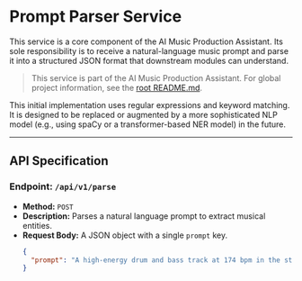 # Prompt Parser Service

This service is a core component of the AI Music Production Assistant. Its sole responsibility is to receive a natural-language music prompt and parse it into a structured JSON format that downstream modules can understand.

> This service is part of the AI Music Production Assistant. For global project information, see the [root README.md](../../README.md).

This initial implementation uses regular expressions and keyword matching. It is designed to be replaced or augmented by a more sophisticated NLP model (e.g., using spaCy or a transformer-based NER model) in the future.

---

## API Specification

### Endpoint: `/api/v1/parse`

*   **Method:** `POST`
*   **Description:** Parses a natural language prompt to extract musical entities.
*   **Request Body:** A JSON object with a single `prompt` key.
    ```json
    {
      "prompt": "A high-energy drum and bass track at 174 bpm in the style of Pendulum, with a heavy reese bass"
    }
